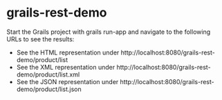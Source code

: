 grails-rest-demo
================

Start the Grails project with grails run-app and navigate to the following URLs to see the results:

* See the HTML representation under http://localhost:8080/grails-rest-demo/product/list
* See the XML representation under http://localhost:8080/grails-rest-demo/product/list.xml
* See the JSON representation under http://localhost:8080/grails-rest-demo/product/list.json